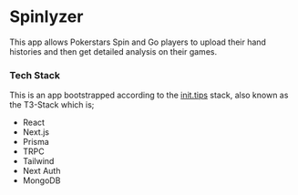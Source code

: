 # Spinlyzer

This app allows Pokerstars Spin and Go players to upload their hand histories and then get detailed analysis on their games.

### Tech Stack

This is an app bootstrapped according to the [init.tips](https://init.tips) stack, also known as the T3-Stack which is;

- React
- Next.js
- Prisma
- TRPC
- Tailwind
- Next Auth
- MongoDB
